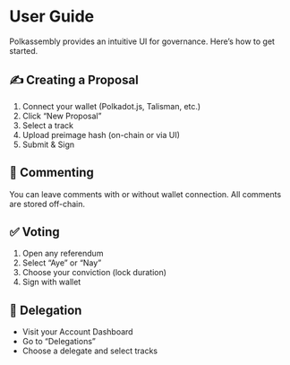 # User Guide

Polkassembly provides an intuitive UI for governance. Here’s how to get started.

## ✍️ Creating a Proposal

1. Connect your wallet (Polkadot.js, Talisman, etc.)
2. Click “New Proposal”
3. Select a track
4. Upload preimage hash (on-chain or via UI)
5. Submit & Sign

## 💬 Commenting

You can leave comments with or without wallet connection. All comments are stored off-chain.

## ✅ Voting

1. Open any referendum
2. Select “Aye” or “Nay”
3. Choose your conviction (lock duration)
4. Sign with wallet

## 🔄 Delegation

- Visit your Account Dashboard
- Go to “Delegations”
- Choose a delegate and select tracks

